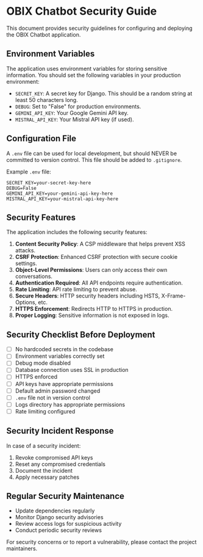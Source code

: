 # OBIX Chatbot Security Guide

This document provides security guidelines for configuring and deploying the OBIX Chatbot application.

## Environment Variables

The application uses environment variables for storing sensitive information. You should set the following variables in your production environment:

- `SECRET_KEY`: A secret key for Django. This should be a random string at least 50 characters long.
- `DEBUG`: Set to "False" for production environments.
- `GEMINI_API_KEY`: Your Google Gemini API key.
- `MISTRAL_API_KEY`: Your Mistral API key (if used).

## Configuration File

A `.env` file can be used for local development, but should NEVER be committed to version control. This file should be added to `.gitignore`.

Example `.env` file:
```
SECRET_KEY=your-secret-key-here
DEBUG=False
GEMINI_API_KEY=your-gemini-api-key-here
MISTRAL_API_KEY=your-mistral-api-key-here
```

## Security Features

The application includes the following security features:

1. **Content Security Policy**: A CSP middleware that helps prevent XSS attacks.
2. **CSRF Protection**: Enhanced CSRF protection with secure cookie settings.
3. **Object-Level Permissions**: Users can only access their own conversations.
4. **Authentication Required**: All API endpoints require authentication.
5. **Rate Limiting**: API rate limiting to prevent abuse.
6. **Secure Headers**: HTTP security headers including HSTS, X-Frame-Options, etc.
7. **HTTPS Enforcement**: Redirects HTTP to HTTPS in production.
8. **Proper Logging**: Sensitive information is not exposed in logs.

## Security Checklist Before Deployment

- [ ] No hardcoded secrets in the codebase
- [ ] Environment variables correctly set
- [ ] Debug mode disabled
- [ ] Database connection uses SSL in production
- [ ] HTTPS enforced
- [ ] API keys have appropriate permissions
- [ ] Default admin password changed
- [ ] `.env` file not in version control
- [ ] Logs directory has appropriate permissions
- [ ] Rate limiting configured

## Security Incident Response

In case of a security incident:

1. Revoke compromised API keys
2. Reset any compromised credentials
3. Document the incident
4. Apply necessary patches

## Regular Security Maintenance

- Update dependencies regularly
- Monitor Django security advisories
- Review access logs for suspicious activity
- Conduct periodic security reviews

For security concerns or to report a vulnerability, please contact the project maintainers. 